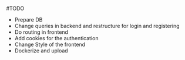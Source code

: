 #TODO
- Prepare DB
- Change queries in backend and restructure for login and registering
- Do routing in frontend
- Add cookies for the authentication
- Change Style of the frontend
- Dockerize and upload